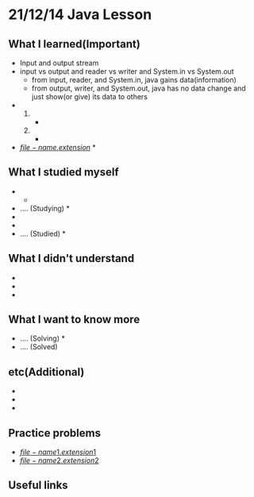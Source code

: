 # 21/12/14 Java Lesson

## What I learned(Important)

* Input and output stream
* input vs output and reader vs writer and System.in vs System.out
  * from input, reader, and System.in, java gains data(information)
  * from output, writer, and System.out, java has no data change and just show(or give) its data to others
*
    1.
        *
    2.
        *
* [$file-name.extension$]($file-name.extension$)
    *

## What I studied myself

*
  *
* .... (Studying)
  *
*
*
* .... (Studied)
  *

## What I didn't understand

*
*
*

## What I want to know more

* .... (Solving)
  *
* .... (Solved)

## etc(Additional)

*
*
*

## Practice problems

* [$file-name1.extension1$]($file-name1.extension1$)
* [$file-name2.extension2$]($file-name2.extension2$)

## Useful links
